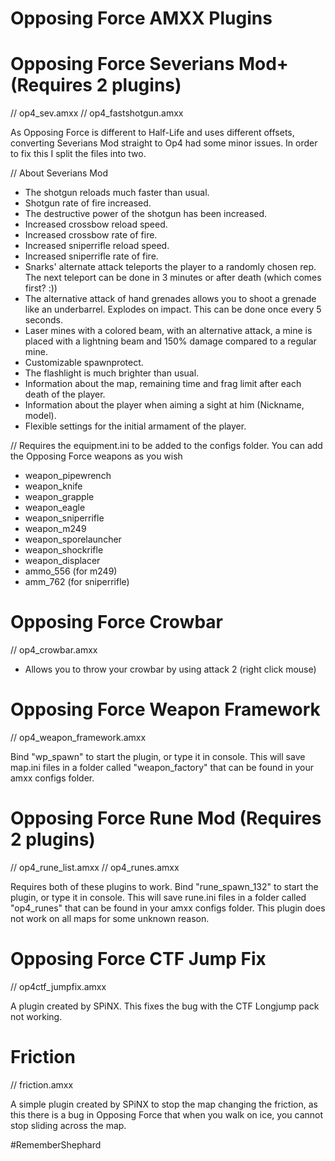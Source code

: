 # Opposing Force AMXX Plugins

# Opposing Force Severians Mod+ (Requires 2 plugins)
// op4_sev.amxx
// op4_fastshotgun.amxx

As Opposing Force is different to Half-Life and uses different offsets, converting Severians Mod straight to Op4 had some minor issues. In order to fix this I split the files into two. 

// About Severians Mod
- The shotgun reloads much faster than usual.
- Shotgun rate of fire increased.
- The destructive power of the shotgun has been increased.
- Increased crossbow reload speed.
- Increased crossbow rate of fire.
- Increased sniperrifle reload speed.
- Increased sniperrifle rate of fire.
- Snarks' alternate attack teleports the player to a randomly chosen rep. The next teleport can be done in 3 minutes or after death (which comes first? :))
- The alternative attack of hand grenades allows you to shoot a grenade like an underbarrel. Explodes on impact. This can be done once every 5 seconds.
- Laser mines with a colored beam, with an alternative attack, a mine is placed with a lightning beam and 150% damage compared to a regular mine.
- Customizable spawnprotect.
- The flashlight is much brighter than usual.
- Information about the map, remaining time and frag limit after each death of the player.
- Information about the player when aiming a sight at him (Nickname, model).
- Flexible settings for the initial armament of the player.

// Requires the equipment.ini to be added to the configs folder. You can add the Opposing Force weapons as you wish
 - weapon_pipewrench
 - weapon_knife
 - weapon_grapple
 - weapon_eagle
 - weapon_sniperrifle
 - weapon_m249
 - weapon_sporelauncher
 - weapon_shockrifle
 - weapon_displacer
 - ammo_556 (for m249)
 - amm_762  (for sniperrifle)


# Opposing Force Crowbar
// op4_crowbar.amxx

- Allows you to throw your crowbar by using attack 2 (right click mouse)


# Opposing Force Weapon Framework
// op4_weapon_framework.amxx

Bind "wp_spawn" to start the plugin, or type it in console. This will save map.ini files in a folder called "weapon_factory" that can be found in your amxx configs folder.

# Opposing Force Rune Mod (Requires 2 plugins)
// op4_rune_list.amxx
// op4_runes.amxx

Requires both of these plugins to work. Bind "rune_spawn_132" to start the plugin, or type it in console. This will save rune.ini files in a folder called "op4_runes" that can be found in your amxx configs folder. This plugin does not work on all maps for some unknown reason. 

# Opposing Force CTF Jump Fix
// op4ctf_jumpfix.amxx

A plugin created by SPiNX. This fixes the bug with the CTF Longjump pack not working.

# Friction
// friction.amxx

A simple plugin created by SPiNX to stop the map changing the friction, as this there is a bug in Opposing Force that when you walk on ice, you cannot stop sliding across the map.


#RememberShephard
